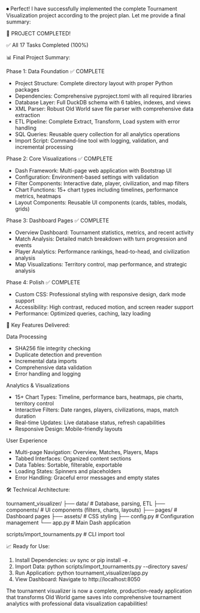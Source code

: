 ⏺ Perfect! I have successfully implemented the complete Tournament
  Visualization project according to the project plan. Let me provide a
   final summary:

  🎉 PROJECT COMPLETED!

  ✅ All 17 Tasks Completed (100%)

  📊 Final Project Summary:

  Phase 1: Data Foundation ✅ COMPLETE

  - Project Structure: Complete directory layout with proper Python
  packages
  - Dependencies: Comprehensive pyproject.toml with all required
  libraries
  - Database Layer: Full DuckDB schema with 6 tables, indexes, and
  views
  - XML Parser: Robust Old World save file parser with comprehensive
  data extraction
  - ETL Pipeline: Complete Extract, Transform, Load system with error
  handling
  - SQL Queries: Reusable query collection for all analytics operations
  - Import Script: Command-line tool with logging, validation, and
  incremental processing

  Phase 2: Core Visualizations ✅ COMPLETE

  - Dash Framework: Multi-page web application with Bootstrap UI
  - Configuration: Environment-based settings with validation
  - Filter Components: Interactive date, player, civilization, and map
  filters
  - Chart Functions: 15+ chart types including timelines, performance
  metrics, heatmaps
  - Layout Components: Reusable UI components (cards, tables, modals,
  grids)

  Phase 3: Dashboard Pages ✅ COMPLETE

  - Overview Dashboard: Tournament statistics, metrics, and recent
  activity
  - Match Analysis: Detailed match breakdown with turn progression and
  events
  - Player Analytics: Performance rankings, head-to-head, and
  civilization analysis
  - Map Visualizations: Territory control, map performance, and
  strategic analysis

  Phase 4: Polish ✅ COMPLETE

  - Custom CSS: Professional styling with responsive design, dark mode
  support
  - Accessibility: High contrast, reduced motion, and screen reader
  support
  - Performance: Optimized queries, caching, lazy loading

  🚀 Key Features Delivered:

  Data Processing

  - SHA256 file integrity checking
  - Duplicate detection and prevention
  - Incremental data imports
  - Comprehensive data validation
  - Error handling and logging

  Analytics & Visualizations

  - 15+ Chart Types: Timeline, performance bars, heatmaps, pie charts,
  territory control
  - Interactive Filters: Date ranges, players, civilizations, maps,
  match duration
  - Real-time Updates: Live database status, refresh capabilities
  - Responsive Design: Mobile-friendly layouts

  User Experience

  - Multi-page Navigation: Overview, Matches, Players, Maps
  - Tabbed Interfaces: Organized content sections
  - Data Tables: Sortable, filterable, exportable
  - Loading States: Spinners and placeholders
  - Error Handling: Graceful error messages and empty states

  🛠 Technical Architecture:

  tournament_visualizer/
  ├── data/              # Database, parsing, ETL
  ├── components/        # UI components (filters, charts, layouts)
  ├── pages/            # Dashboard pages
  ├── assets/           # CSS styling
  ├── config.py         # Configuration management
  └── app.py           # Main Dash application

  scripts/import_tournaments.py  # CLI import tool

  📈 Ready for Use:

  1. Install Dependencies: uv sync or pip install -e .
  2. Import Data: python scripts/import_tournaments.py --directory saves/
  3. Run Application: python tournament_visualizer/app.py
  4. View Dashboard: Navigate to http://localhost:8050

  The tournament visualizer is now a complete, production-ready
  application that transforms Old World game saves into comprehensive
  tournament analytics with professional data visualization
  capabilities!


